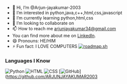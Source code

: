 - 👋 Hi, I’m @Arjun-jayakumar-2003
- 👀 I’m interested in python,java,c++,html,css,javascript
- 🌱 I’m currently learning python,html,css
- 💞️ I’m looking to collaborate on 
- 📫 How to reach me arjunjayakumar34@gmail.com
- You can find more about me on [LinkedIn](https://www.linkedin.com/in/ARJUNJAYAKUMAR2003/).
- 😄 Pronouns: HE/HIM
- ⚡ Fun fact: I LOVE COMPUTERS
[![roadmap.sh](https://roadmap.sh/card/wide/66a2533f23c186c28d7cf370?variant=dark&roadmaps=python)](https://roadmap.sh)
### Languages I Know

![Python](https://img.shields.io/badge/Python-3776AB?style=for-the-badge&logo=python&logoColor=white)
![HTML](https://img.shields.io/badge/HTML5-E34F26?style=for-the-badge&logo=html5&logoColor=white)
![CSS](https://img.shields.io/badge/CSS3-1572B6?style=for-the-badge&logo=css3&logoColor=white)
[![GitHub](https://img.shields.io/badge/GitHub-181717?style=for-the-badge&logo=github&logoColor=white)](https://github.com/ARJUNJAYAKUMAR2003



<!---
Arjun-jayakumar-2003/Arjun-jayakumar-2003 is a ✨ special ✨ repository because its `README.md` (this file) appears on your GitHub profile.
You can click the Preview link to take a look at your changes.
--->
